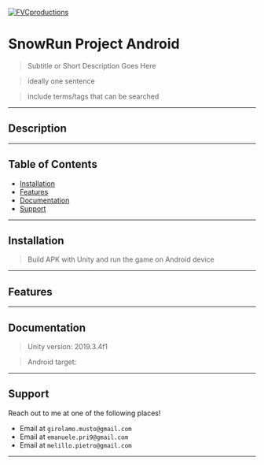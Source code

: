 <a href="http://fvcproductions.com"><img src="https://migliorprodotto.net/wp-content/uploads/2017/11/pantaloni-da-snowboard.jpg" title="FVCproductions" alt="FVCproductions"></a>

# SnowRun Project Android

> Subtitle or Short Description Goes Here

> ideally one sentence

> include terms/tags that can be searched


---

## Description

---

## Table of Contents 

- [Installation](#installation)
- [Features](#features)
- [Documentation](#documentation)
- [Support](#support)

---

## Installation

> Build APK with Unity and run the game on Android device

---

## Features

---

## Documentation

> Unity version: 2019.3.4f1 

> Android target: 

---

## Support

Reach out to me at one of the following places!

- Email at `girolamo.musto@gmail.com`</a>
- Email at `emanuele.pri9@gmail.com`</a>
- Email at `melillo.pietro@gmail.com`</a>

---

